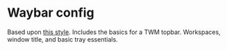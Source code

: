 # Waybar config
Based upon [this style](https://github.com/rubyowo/dotfiles/tree/f925cf8e3461420a21b6dc8b8ad1190107b0cc56/config/waybar). Includes the basics for a TWM topbar. Workspaces, window title, and basic tray essentials.
